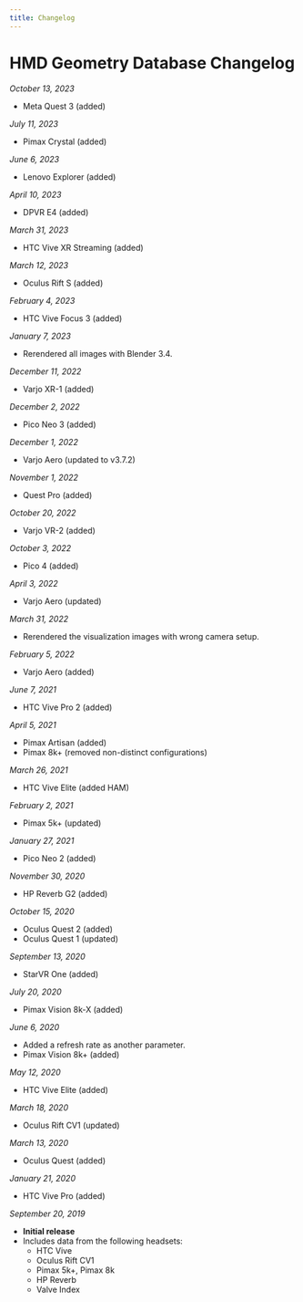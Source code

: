 ```yaml
---
title: Changelog
---
```


# HMD Geometry Database Changelog
*October 13, 2023*
* Meta Quest 3 (added)

*July 11, 2023*
* Pimax Crystal (added)

*June 6, 2023*
* Lenovo Explorer (added)

*April 10, 2023*
* DPVR E4 (added)

*March 31, 2023*
* HTC Vive XR Streaming (added)

*March 12, 2023*
* Oculus Rift S (added)

*February 4, 2023*
* HTC Vive Focus 3 (added)

*January 7, 2023*
* Rerendered all images with Blender 3.4.

*December 11, 2022*
* Varjo XR-1 (added)

*December 2, 2022*
* Pico Neo 3 (added)

*December 1, 2022*
* Varjo Aero (updated to v3.7.2)

*November 1, 2022*
* Quest Pro (added)

*October 20, 2022*
* Varjo VR-2 (added)

*October 3, 2022*
* Pico 4 (added)

*April 3, 2022*
* Varjo Aero (updated)

*March 31, 2022*
* Rerendered the visualization images with wrong camera setup.

*February 5, 2022*
* Varjo Aero (added)

*June 7, 2021*
* HTC Vive Pro 2 (added)

*April 5, 2021*
* Pimax Artisan (added)
* Pimax 8k+ (removed non-distinct configurations)

*March 26, 2021*
* HTC Vive Elite (added HAM)

*February 2, 2021*
* Pimax 5k+ (updated)

*January 27, 2021*
* Pico Neo 2 (added)

*November 30, 2020*
* HP Reverb G2 (added)

*October 15, 2020*
* Oculus Quest 2 (added)
* Oculus Quest 1 (updated)

*September 13, 2020*
* StarVR One (added)

*July 20, 2020*
* Pimax Vision 8k-X (added)

*June 6, 2020*
* Added a refresh rate as another parameter.
* Pimax Vision 8k+ (added)

*May 12, 2020*
* HTC Vive Elite (added)

*March 18, 2020*
* Oculus Rift CV1 (updated)

*March 13, 2020*
* Oculus Quest (added)

*January 21, 2020*
* HTC Vive Pro (added)

*September 20, 2019*
* **Initial release**  
* Includes data from the following headsets:
  * HTC Vive
  * Oculus Rift CV1
  * Pimax 5k+, Pimax 8k
  * HP Reverb
  * Valve Index
